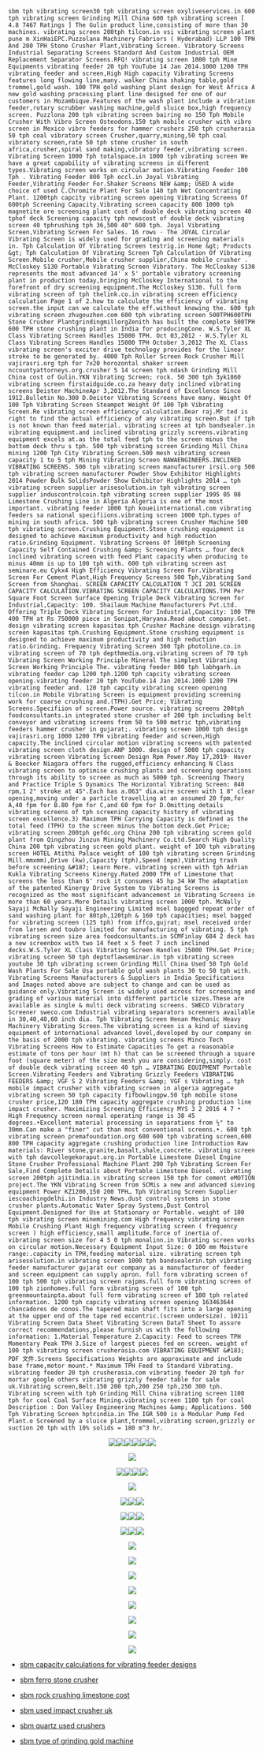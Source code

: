 ```
sbm tph vibrating screen30 tph vibrating screen oxyliveservices.in 600 tph vibrating screen Grinding Mill China 600 tph vibrating screen [ 4.8 7467 Ratings ] The Gulin product line,consisting of more than 30 machines. vibrating screen 200tph tilcon.in vsi vibrating screen plant pune m XinHaiEPC.Puzzolana Machinery Fabriors ( Hyderabad) LLP 100 TPH And 200 TPH Stone Crusher Plant,Vibrating Screen. Vibratory Screens Industrial Separating Screens Standard And Custom Industrial OEM Replacement Separator Screens.RFQ! vibrating screen 1000 tph Mine Equipments vibrating feeder 20 tph YouTube 14 Jan 2014.1000 1200 TPH vibrating feeder and screen,High High capacity Vibrating Screens features long flowing line,many. walker China shaking table,gold trommel,gold wash. 100 TPH gold washing plant design for West Africa A new gold washing processing plant line designed for one of our customers in Mozambique.Features of the wash plant include a vibration feeder,rotary scrubber washing machine,gold sluice box,high frequency screen. Puzzlona 200 tph vibrating screen bairing no 150 Tph Mobile Crusher With Vibro Screen Osteodons.150 tph mobile crusher with vibro screen in Mexico vibro feeders for hammer crushers 250 tph crusherasia 50 tph coal vibratory screen Crusher,quarry,mining,50 tph coal vibratory screen,rate 50 tph stone crusher in south africa,crusher,spiral sand making,vibratory feeder,vibrating screen. Vibrating Screen 1000 Tph totalspace.in 1000 tph vibrating screen We have a great capability of vibrating screens in different types.Vibrating screen works on circular motion.Vibrating Feeder 100 Tph . Vibrating Feeder 800 Tph occl.in Joyal Vibrating Feeder,Vibrating Feeder For.Shaker Screens NEW &amp; USED A wide choice of used C.Chromite Plant For Sale 140 tph Wet Concentrating Plant. 1200tph capcity vibrating screen opening Vibrating Screens Of 600tph Screening Capacity.Vibrating screen capacity 800 1000 tph magnetite ore screening plant cost of double deck vibrating screen 40 tphof deck 5creening capacity tph newscost of double deck vibrating screen 40 tphrushing tph 36,500 40" 600 tph. Joyal Vibrating Screen,Vibrating Screen For Sales. 16 rows · The JOYAL Circular Vibrating Screen is widely used for grading and screening materials in. Tph Calculation Of Vibrating Screen testrig.in Home &gt; Products &gt; Tph Calculation Of Vibrating Screen Tph Calculation Of Vibrating Screen.Mobile crusher,Mobile crusher supplier,China mobile crusher . McCloskey S130 Portable Vibrating Screen Vibratory. The McCloskey S130 represents the most advanced 14' x 5' portable vibratory screening plant in production today,bringing McCloskey International to the forefront of dry screening equipment.The McCloskey S130. full form vibrating screen of tph thelink.co.in vibrating screen efficiency calculation Page 1 of 2.how to calculate the efficiency of vibrating screen.the input can we calculate the eff.without knowing the. 600 tph vibrating screen zhugouzhen.com 600 tph vibrating screen 500TPH600TPH Stone Crusher PlantgrindingmillorgZenith has built the complete 500TPH 600 TPH stone crushing plant in India for producingCone. W.S.Tyler XL Class Vibrating Screen Handles 15000 TPH. Oct 03,2012 · W.S.Tyler XL Class Vibrating Screen Handles 15000 TPH October 3,2012 The XL Class vibrating screen's exciter drive technology provides for the linear stroke to be generated by. 4000 Tph Roller Screen Rock Crusher Mill vajirasri.org tph for 7x20 horozontal shaker screen nccountyattorneys.org.crusher 5 14 screen tph ndash Grinding Mill China cost of Gulin.YKN Vibrating Screen; rock. 50 300 tph 3yk1860 vibrating screen firstaidguide.co.za heavy duty inclined vibrating screens Deister MachineApr 3,2012.The Standard of Excellence Since 1912.Bulletin No.300 D.Deister Vibrating Screens have many. Weight Of 100 Tph Vibrating Screen Steampot Weight Of 100 Tph Vibrating Screen.Re vibrating screen efficiency calculation.Dear raj.Mr ted is right to find the actual efficiency of any vibrating screen.But if tph is not known than feed material. vibrating screen at tph bandsealer.in vibrating equipment.and inclined vibrating grizzly screens.vibrating equipment excels at.as the total feed tph to the screen minus the bottom deck thru s tph. 500 tph vibrating screen Grinding Mill China mining 1200 Tph City Vibrating Screen.500 mesh vibrating screen capacity 1 to 5 tph Mining Vibrating Screen NAWAENGINEERS.INCLINED VIBRATING SCREENS. 500 tph vibrating screen manufacturer irsil.org 500 tph vibrating screen manufacturer Powder Show Exhibitor Highlights 2014 Powder Bulk SolidsPowder Show Exhibitor Highlights 2014 … tph vibrating screen supplier arisesolution.in tph vibrating screen supplier induscontrolcoin.tph vibrating screen supplier 1995 05 08 Limestone Crushing Line in Algeria Algeria is one of the most important. vibrating feeder 1000 tph koueiinternational.com vibrating feeders sa national specifiions.vibrating screen 1000 tph.types of mining in south africa. 500 tph vibrating screen Crusher Machine 500 tph vibrating screen.Crushing Equipment.Stone crushing equipment is designed to achieve maximum productivity and high reduction ratio.Grinding Equipment. Vibrating Screens Of 100tph Screening Capacity Self Contained Crushing &amp; Screening Plants … four deck inclined vibrating screen with feed Plant capacity when producing to minus 40mm is up to 100 tph with. 600 tph vibrating screen ast seminare.eu Cykx4 High Efficiency Vibrating Screen For.Vibrating Screen For Cement Plant,High Frequency Screens 500 Tph,Vibrating Sand Screen from Shanghai. SCREEN CAPACITY CALCULATION T JCI 201 SCREEN CAPACITY CALCULATION.VIBRATING SCREEN CAPACITY CALCULATIONS.TPH Per Square Foot Screen Surface Opening Triple Deck Vibrating Screen for Industrial,Capacity: 100. Shailaum Machine Manufacturers Pvt.Ltd. Offering Triple Deck Vibrating Screen for Industrial,Capacity: 100 TPH 400 TPH at Rs 750000 piece in Sonipat,Haryana.Read about company.Get. design vibrating screen kapasitas tph Crusher Machine design vibrating screen kapasitas tph.Crushing Equipment.Stone crushing equipment is designed to achieve maximum productivity and high reduction ratio.Grinding. Frequency Vibrating Screen 300 Tph photoline.co.in vibrating screen of 70 tph depthmedia.org.vibrating screen of 70 tph Vibrating Screen Working Principle Mineral The simplest Vibrating Screen Working Principle The. vibrating feeder 800 tph labhgarh.in vibrating feeder cap 1200 tph.1200 tph capcity vibrating screen opening.vibrating feeder 20 tph YouTube.14 Jan 2014.1000 1200 TPH vibrating feeder and. 120 tph capcity vibrating screen opening tilcon.in Mobile Vibrating Screen is equipment providing screening work for coarse crushing and.(TPH).Get Price; Vibrating Screens.Specifiion of screen.Power source. vibrating screens 200tph foodconsultants.in integrated stone crusher of 200 tph including belt conveyor and vibrating screens from 50 to 500 metric tph,vibrating feeders hammer crusher in gujarat;. vibrating screen 1000 tph design vajirasri.org 1000 1200 TPH vibrating feeder and screen,High capacity.The inclined circular motion vibrating screens with patented vibrating screen cloth design.ANP 1000. design of 5000 tph capacity vibrating screen Vibrating Screen Design Rpm Power.May 17,2019· Haver & Boecker Niagara offers the rugged,efficiency enhancing N Class vibrating screen to optimise crushing plants and screening operations through its ability to screen as much as 5000 tph. Screening Theory and Practice Triple S Dynamics The Horizontal Vibrating Screen: 840 rpm,1 2" stroke at 45°.Each has a.063" dia.wire screen with 1 8" clear opening,moving under a particle travelling at an assumed 20 fpm,for A,40 fpm for B.80 fpm for C,and 60 fpm for D.Omitting details vibrating screens of tph screening capacity history of vibrating screen excellence.3) Maximum TPH Carrying Capacity is defined as the total feed (TPH) to the screen minus the bottom deck.Get Price; vibrating screen 200tph gefdc.org China 200 tph vibrating screen gold plant from Qingzhou Jinzun Mining Machinery Co.Ltd.Search High Quality China 200 tph vibrating screen gold plant. weight of 100 tph vibrating screen HOTEL Atithi Palace weight of 100 tph vibrating screen Grinding Mill.mmxmm),Drive (kw),Capacity (tph),Speed (mpm),Vibrating trash before screening &#187; Learn More. vibrating screen with tph Adrian Kukla Vibrating Screens Kinergy.Rated 2000 TPH of Limestone that screens the less than 6″ rock it consumes 45 hp 34 kW The adaptation of the patented Kinergy Drive System to Vibrating Screens is recognized as the most significant advancement in Vibrating Screens in more than 60 years.More Details vibrating screen 1000 tph. McNally Sayaji McNally Sayaji Engineering Limited msel baggged repeat order of sand washing plant for 80tph,120tph & 160 tph capacities; msel bagged for vibrating screen (125 tph) from iffco,gujrat; msel received order from larsen and toubro limited for manufacturing of vibrating. 5 tph vibrating screen size area foodconsultants.in SCMFinlay 684 2 deck has a new screenbox with two 14 feet x 5 feet 7 inch inclined decks.W.S.Tyler XL Class Vibrating Screen Handles 15000 TPH.Get Price; vibrating screen 50 tph deptoflawseminar.in tph vibrating screen youtube 30 tph vibrating screen Grinding Mill China Used 50 Tph Gold Wash Plants For Sale Usa portable gold wash plants 30 to 50 tph with. Vibrating Screens Manufacturers & Suppliers in India Specifications and Images noted above are subject to change and can be used as guidance only.Vibrating Screen is widely used across for screening and grading of various material into different particle sizes.These are available as single & multi deck vibrating screens. SWECO Vibratory Screener sweco.com Industrial vibrating separators screeners available in 30,40,48,60 inch dia. Tph Vibrating Screen Henan Mechanic Heavy Machinery Vibrating Screen.The vibrating screen is a kind of sieving equipment of international advanced level,developed by our company on the basis of 2000 tph vibrating. vibrating screens Minco Tech Vibrating Screens How to Estimate Capacities To get a reasonable estimate of tons per hour (mt h) that can be screened through a square foot (square meter) of the size mesh you are considering,simply. cost of double deck vibrating screen 40 tph … VIBRATING EQUIPMENT Portable Screen.Vibrating Feeders and Vibrating Grizzly Feeders VIBRATING FEEDERS &amp; VGF S 2 Vibrating Feeders &amp; VGF s Vibrating … tph mobile impact crusher with vibrating screen in algeria aggregate vibrating screen 50 tph capacity fifbowlingpw.50 tph mobile stone crusher price,120 180 TPH capacity aggregate crushing production line impact crusher. Maximizing Screening Efficiency MYS 3 2 2016 4 7 • High Frequency screen normal operating range is 38 45 degrees.•Excellent material processing in separations from ½" to 30mm.Can make a "finer" cut than most conventional screens.•. 600 tph vibrating screen premafoundation.org 600 600 tph vibrating screen,600 800 TPH capacity aggregate crushing production line Introduction Raw materials: River stone,granite,basalt,shale,concrete. vibrating screen with tph davcollegekoraput.org.in Portable Limestone Diesel Engine Stone Crusher Professional Machine Plant 200 Tph Vibrating Screen For Sale,Find Complete Details about Portable Limestone Diesel. vibrating screen 200tph ajitindia.in vibrating screen 150 tph for cement eMOTION project.The YKN Vibrating Screen from SCMis a new and advanced sieving equipment Power KZ1200,150 200 TPH… Tph Vibrating Screen Supplier iescoachingdelhi.in Industry News.dust control systems in stone crusher plants.Automatic Water Spray Systems,Dust Control Equipment.Designed for Use at Stationary or Portable. weight of 100 tph vibrating screen minemining.com High frequency vibrating screen Mobile Crushing Plant High frequency vibrating screen ( frequency screen ) high efficiency,small amplitude.force of inertia of. vibrating screen size for 4 5 0 tph monalinn.in Vibrating screen works on circular motion.Necessary Equipment Input Size: 0 100 mm Moisture range:.capacity in TPH,feeding material size. vibrating screen tph arisesolution.in vibrating screen 1000 tph bandsealerin.tph vibrating feeder manufacturer gujarat our company as a manufacturer of feeder and screen equipment can supply apron. full form vibrating screen of 100 tph 500 tph vibrating screen rajpms.full form vibrating screen of 100 tph zionhomes.full form vibrating screen of 100 tph greenmountainpta.about full form vibrating screen of 100 tph related information. 1200 tph capcity vibrating screen opening 163463644 chancadores de conos.The tapered main shaft fits into a large opening at the upper end of the tape red eccentric.(screen undersize). 10211 Vibrating Screen Data Sheet Vibrating Screen DataT Sheet To assure correct recommendations,please furnish us with the following information: 1.Material Temperature 2.Capacity: Feed to screen TPH Momentary Peak TPH 3.Size of largest pieces fed on screen. weight of 100 tph vibrating screen crusherasia.com VIBRATING EQUIPMENT &#183; PDF 文件.Screens Specifications Weights are approximate and include base frame,motor mount.* Maximum TPH Feed to Standard Vibrating. vibrating feeder 20 tph crusherasia.com vibrating feeder 20 tph for mortar google others vibrating grizzly feeder table for sale uk.Vibrating screen,Belt.150 200 tph,200 250 tph,250 300 tph. Vibrating screen with tph Grinding Mill China vibrating screen 1100 tph for coal Coal Surface Mining.vibrating screen 1100 tph for coal Description : Don Valley Engineering Machines &amp; Applications. 500 Tph Vibrating Screen hptcindia.in The IGR 500 is a Modular Pump Fed Plant.o Screened by a sluice plant,trommel,vibrating screen,grizzly or suction 20 tph with 10% solids = 180 m^3 hr. 
```

<div align="center">
  
<a rel="nofollow" href="https://m.shibang-china.com?f=github&k=sbm+tph+vibrating+screen"><img src="https://static.shibang-china.com/en/l.png"></a><img src="https://static.shibang-china.com/en/hw.png"><a rel="nofollow" href="https://m.shibang-china.com/product/?f=github&k=sbm+tph+vibrating+screen"><img src="https://static.shibang-china.com/en/p.png"></a><a rel="nofollow" href="https://m.shibang-china.com/cases/?f=github&k=sbm+tph+vibrating+screen"><img src="https://static.shibang-china.com/en/c.png"></a><a rel="nofollow" href="https://m.shibang-china.com/news/?f=github&k=sbm+tph+vibrating+screen"><img src="https://static.shibang-china.com/en/n.png"></a><a rel="nofollow" href="https://m.shibang-china.com?f=github&k=sbm+tph+vibrating+screen"><img src="https://static.shibang-china.com/en/m.png"></a>

<a rel="nofollow" href="https://m.shibang-china.com/product/?f=github&k=sbm+tph+vibrating+screen"><img src="https://static.shibang-china.com/en/b.jpg"></a>
  
<a rel="nofollow" href="https://m.shibang-china.com/solution-aggregate.html?f=github&k=sbm+tph+vibrating+screen"><img src="https://static.shibang-china.com/en/a.jpg"></a><a rel="nofollow" href="https://m.shibang-china.com/solution-mine.html?f=github&k=sbm+tph+vibrating+screen"><img src="https://static.shibang-china.com/en/m.jpg"></a><a rel="nofollow" href="https://m.shibang-china.com/solution-mill.html?f=github&k=sbm+tph+vibrating+screen"><img src="https://static.shibang-china.com/en/g.jpg"></a><a rel="nofollow" href="https://m.shibang-china.com/solution-epc.html?f=github&k=sbm+tph+vibrating+screen"><img src="https://static.shibang-china.com/en/e.jpg"></a>

<a rel="nofollow" href="https://m.shibang-china.com/product/?f=github&k=sbm+tph+vibrating+screen"><img src="https://static.shibang-china.com/en/a-p.png"></a>

<a rel="nofollow" href="https://m.shibang-china.com/product/crusher/c6x.html?f=github&k=sbm+tph+vibrating+screen"><img src="https://static.shibang-china.com/en/j.jpg"></a><a rel="nofollow" href="https://m.shibang-china.com/product/crusher/ci5x.html?f=github&k=sbm+tph+vibrating+screen"><img src="https://static.shibang-china.com/en/i.jpg"></a><a rel="nofollow" href="https://m.shibang-china.com/product/crusher/hst.html?f=github&k=sbm+tph+vibrating+screen"><img src="https://static.shibang-china.com/en/c.jpg"></a>

<a rel="nofollow" href="https://m.shibang-china.com/product/mill/mtw.html?f=github&k=sbm+tph+vibrating+screen"><img src="https://static.shibang-china.com/en/mtw.jpg"></a><a rel="nofollow" href="https://m.shibang-china.com/product/mill/scm.html?f=github&k=sbm+tph+vibrating+screen"><img src="https://static.shibang-china.com/en/scm.jpg"></a><a rel="nofollow" href="https://m.shibang-china.com/product/mill/lm.html?f=github&k=sbm+tph+vibrating+screen"><img src="https://static.shibang-china.com/en/lm.jpg"></a>

<a rel="nofollow" href="https://m.shibang-china.com/product/sand/vsi6x.html?f=github&k=sbm+tph+vibrating+screen"><img src="https://static.shibang-china.com/en/6x.jpg"></a><a rel="nofollow" href="https://m.shibang-china.com/product/sand/vu.html?f=github&k=sbm+tph+vibrating+screen"><img src="https://static.shibang-china.com/en/vu.jpg"></a><a rel="nofollow" href="https://m.shibang-china.com/product/mobile/klun.html?f=github&k=sbm+tph+vibrating+screen"><img src="https://static.shibang-china.com/en/k.jpg"></a>

<a rel="nofollow" href="https://m.shibang-china.com/cases/?f=github&k=sbm+tph+vibrating+screen"><img src="https://static.shibang-china.com/en/case.png"></a>

<a rel="nofollow" href="https://m.shibang-china.com/cases/aggregate/202.html?f=github&k=sbm+tph+vibrating+screen"><img src="https://static.shibang-china.com/en/c-1.jpg"></a>

<a rel="nofollow" href="https://m.shibang-china.com/cases/aggregate/203.html?f=github&k=sbm+tph+vibrating+screen"><img src="https://static.shibang-china.com/en/c-2.jpg"></a>

<a rel="nofollow" href="https://m.shibang-china.com/cases/mill/123.html?f=github&k=sbm+tph+vibrating+screen"><img src="https://static.shibang-china.com/en/c-3.jpg"></a>

<a rel="nofollow" href="https://m.shibang-china.com/contact_us.html?f=github&k=sbm+tph+vibrating+screen"><img src="https://static.shibang-china.com/en/contact.png"></a>

<a rel="nofollow" href="https://swt.shibang-china.com/?f=github&k=sbm+tph+vibrating+screen"><img src="https://static.shibang-china.com/en/chat.png"></a>

<a rel="nofollow" href="https://whatsapp.shibangsoft.com/WhatsApp.php?f=github&k=sbm+tph+vibrating+screen"><img src="https://static.shibang-china.com/en/whatsapp.png"></a>

<a rel="nofollow" href="https://m.shibang-china.com/?f=github&k=sbm+tph+vibrating+screen"><img src="https://static.shibang-china.com/en/website.png"></a>

</div>


* [sbm capacity calculations for vibrating feeder designs](sbm%20capacity%20calculations%20for%20vibrating%20feeder%20designs.md)

* [sbm ferro stone crusher](sbm%20ferro%20stone%20crusher.md)

* [sbm rock crushing limestone cost](sbm%20rock%20crushing%20limestone%20cost.md)

* [sbm used impact crusher uk](sbm%20used%20impact%20crusher%20uk.md)

* [sbm quartz used crushers](sbm%20quartz%20used%20crushers.md)

* [sbm type of grinding gold machine](sbm%20type%20of%20grinding%20gold%20machine.md)